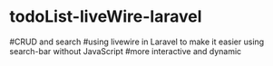 # todoList-liveWire-laravel
#CRUD and search
#using livewire in Laravel to make it easier using search-bar without JavaScript 
#more interactive and dynamic 
